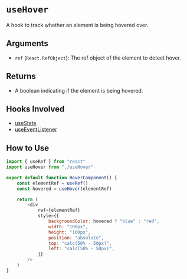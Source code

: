# `useHover`

A hook to track whether an element is being hovered over.

## Arguments

- `ref` (`React.RefObject`): The ref object of the element to detect hover.

## Returns

- A boolean indicating if the element is being hovered.

## Hooks Involved

- [useState](https://react.dev/reference/react/useState)
- [useEventListener](./useEventListener.md)

## How to Use

```js
import { useRef } from "react"
import useHover from "./useHover"

export default function HoverComponent() {
    const elementRef = useRef()
    const hovered = useHover(elementRef)

    return (
        <div
            ref={elementRef}
            style={{
                backgroundColor: hovered ? "blue" : "red",
                width: "100px",
                height: "100px",
                position: "absolute",
                top: "calc(50% - 50px)",
                left: "calc(50% - 50px)",
            }}
        />
    )
}
```
